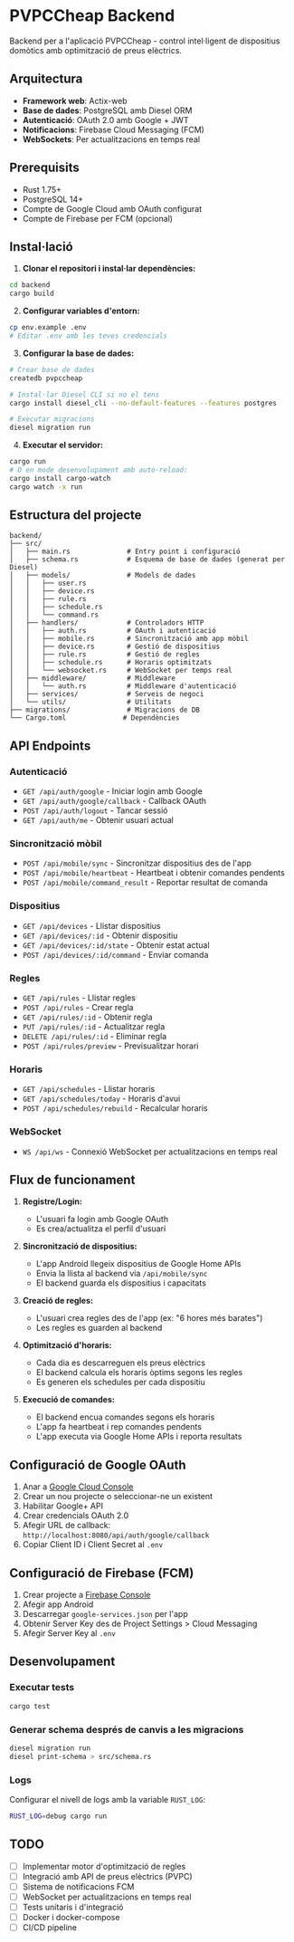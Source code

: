 # PVPCCheap Backend

Backend per a l'aplicació PVPCCheap - control intel·ligent de dispositius domòtics amb optimització de preus elèctrics.

## Arquitectura

- **Framework web**: Actix-web
- **Base de dades**: PostgreSQL amb Diesel ORM
- **Autenticació**: OAuth 2.0 amb Google + JWT
- **Notificacions**: Firebase Cloud Messaging (FCM)
- **WebSockets**: Per actualitzacions en temps real

## Prerequisits

- Rust 1.75+
- PostgreSQL 14+
- Compte de Google Cloud amb OAuth configurat
- Compte de Firebase per FCM (opcional)

## Instal·lació

1. **Clonar el repositori i instal·lar dependències:**
```bash
cd backend
cargo build
```

2. **Configurar variables d'entorn:**
```bash
cp env.example .env
# Editar .env amb les teves credencials
```

3. **Configurar la base de dades:**
```bash
# Crear base de dades
createdb pvpccheap

# Instal·lar Diesel CLI si no el tens
cargo install diesel_cli --no-default-features --features postgres

# Executar migracions
diesel migration run
```

4. **Executar el servidor:**
```bash
cargo run
# O en mode desenvolupament amb auto-reload:
cargo install cargo-watch
cargo watch -x run
```

## Estructura del projecte

```
backend/
├── src/
│   ├── main.rs              # Entry point i configuració
│   ├── schema.rs            # Esquema de base de dades (generat per Diesel)
│   ├── models/              # Models de dades
│   │   ├── user.rs
│   │   ├── device.rs
│   │   ├── rule.rs
│   │   ├── schedule.rs
│   │   └── command.rs
│   ├── handlers/            # Controladors HTTP
│   │   ├── auth.rs          # OAuth i autenticació
│   │   ├── mobile.rs        # Sincronització amb app mòbil
│   │   ├── device.rs        # Gestió de dispositius
│   │   ├── rule.rs          # Gestió de regles
│   │   ├── schedule.rs      # Horaris optimitzats
│   │   └── websocket.rs     # WebSocket per temps real
│   ├── middleware/          # Middleware
│   │   └── auth.rs          # Middleware d'autenticació
│   ├── services/            # Serveis de negoci
│   └── utils/               # Utilitats
├── migrations/              # Migracions de DB
└── Cargo.toml              # Dependències
```

## API Endpoints

### Autenticació
- `GET /api/auth/google` - Iniciar login amb Google
- `GET /api/auth/google/callback` - Callback OAuth
- `POST /api/auth/logout` - Tancar sessió
- `GET /api/auth/me` - Obtenir usuari actual

### Sincronització mòbil
- `POST /api/mobile/sync` - Sincronitzar dispositius des de l'app
- `POST /api/mobile/heartbeat` - Heartbeat i obtenir comandes pendents
- `POST /api/mobile/command_result` - Reportar resultat de comanda

### Dispositius
- `GET /api/devices` - Llistar dispositius
- `GET /api/devices/:id` - Obtenir dispositiu
- `GET /api/devices/:id/state` - Obtenir estat actual
- `POST /api/devices/:id/command` - Enviar comanda

### Regles
- `GET /api/rules` - Llistar regles
- `POST /api/rules` - Crear regla
- `GET /api/rules/:id` - Obtenir regla
- `PUT /api/rules/:id` - Actualitzar regla
- `DELETE /api/rules/:id` - Eliminar regla
- `POST /api/rules/preview` - Previsualitzar horari

### Horaris
- `GET /api/schedules` - Llistar horaris
- `GET /api/schedules/today` - Horaris d'avui
- `POST /api/schedules/rebuild` - Recalcular horaris

### WebSocket
- `WS /api/ws` - Connexió WebSocket per actualitzacions en temps real

## Flux de funcionament

1. **Registre/Login:**
   - L'usuari fa login amb Google OAuth
   - Es crea/actualitza el perfil d'usuari

2. **Sincronització de dispositius:**
   - L'app Android llegeix dispositius de Google Home APIs
   - Envia la llista al backend via `/api/mobile/sync`
   - El backend guarda els dispositius i capacitats

3. **Creació de regles:**
   - L'usuari crea regles des de l'app (ex: "6 hores més barates")
   - Les regles es guarden al backend

4. **Optimització d'horaris:**
   - Cada dia es descarreguen els preus elèctrics
   - El backend calcula els horaris òptims segons les regles
   - Es generen els schedules per cada dispositiu

5. **Execució de comandes:**
   - El backend encua comandes segons els horaris
   - L'app fa heartbeat i rep comandes pendents
   - L'app executa via Google Home APIs i reporta resultats

## Configuració de Google OAuth

1. Anar a [Google Cloud Console](https://console.cloud.google.com/)
2. Crear un nou projecte o seleccionar-ne un existent
3. Habilitar Google+ API
4. Crear credencials OAuth 2.0
5. Afegir URL de callback: `http://localhost:8080/api/auth/google/callback`
6. Copiar Client ID i Client Secret al `.env`

## Configuració de Firebase (FCM)

1. Crear projecte a [Firebase Console](https://console.firebase.google.com/)
2. Afegir app Android
3. Descarregar `google-services.json` per l'app
4. Obtenir Server Key des de Project Settings > Cloud Messaging
5. Afegir Server Key al `.env`

## Desenvolupament

### Executar tests
```bash
cargo test
```

### Generar schema després de canvis a les migracions
```bash
diesel migration run
diesel print-schema > src/schema.rs
```

### Logs
Configurar el nivell de logs amb la variable `RUST_LOG`:
```bash
RUST_LOG=debug cargo run
```

## TODO

- [ ] Implementar motor d'optimització de regles
- [ ] Integració amb API de preus elèctrics (PVPC)
- [ ] Sistema de notificacions FCM
- [ ] WebSocket per actualitzacions en temps real
- [ ] Tests unitaris i d'integració
- [ ] Docker i docker-compose
- [ ] CI/CD pipeline
